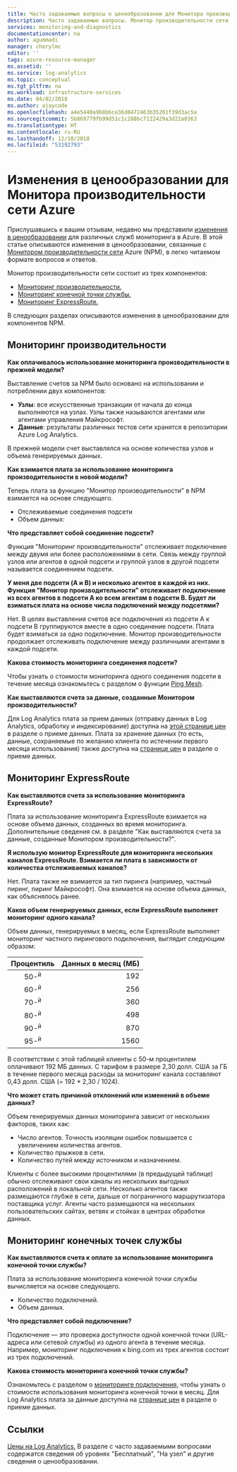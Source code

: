 ```yaml
---
title: Часто задаваемые вопросы о ценообразовании для Монитора производительности сети Azure | Документация Майкрософт
description: Часто задаваемые вопросы. Монитор производительности сети Azure
services: monitoring-and-diagnostics
documentationcenter: na
author: agummadi
manager: cherylmc
editor: ''
tags: azure-resource-manager
ms.assetid: ''
ms.service: log-analytics
ms.topic: conceptual
ms.tgt_pltfrm: na
ms.workload: infrastructure-services
ms.date: 04/02/2018
ms.author: ajaycode
ms.openlocfilehash: a4e5440a9b8b6ce36d8472463b35201f39d3ac5a
ms.sourcegitcommit: 5b869779fb99d51c1c288bc7122429a3d22a0363
ms.translationtype: HT
ms.contentlocale: ru-RU
ms.lasthandoff: 12/10/2018
ms.locfileid: "53192793"
---
```

# <a name="pricing-changes-for-azure-network-performance-monitor"></a>Изменения в ценообразовании для Монитора производительности сети Azure

Прислушавшись к вашим отзывам, недавно мы представили [изменения в ценообразовании](https://azure.microsoft.com/blog/introducing-a-new-way-to-purchase-azure-monitoring-services/) для различных служб мониторинга в Azure. В этой статье описываются изменения в ценообразовании, связанные с [Монитором производительности сети](https://docs.microsoft.com/azure/networking/network-monitoring-overview) Azure (NPM), в легко читаемом формате вопросов и ответов.

Монитор производительности сети состоит из трех компонентов:
* [Мониторинг производительности.](https://docs.microsoft.com/azure/networking/network-monitoring-overview#performance-monitor)
* [Мониторинг конечной точки службы.](https://docs.microsoft.com/azure/networking/network-monitoring-overview#service-endpoint-monitor)
* [Мониторинг ExpressRoute.](https://docs.microsoft.com/azure/networking/network-monitoring-overview#expressroute-monitor)

В следующих разделах описываются изменения в ценообразовании для компонентов NPM.

## <a name="performance-monitor"></a>Мониторинг производительности

**Как оплачивалось использование мониторинга производительности в прежней модели?**

Выставление счетов за NPM было основано на использовании и потреблении двух компонентов:
* **Узлы**: все искусственные транзакции от начала до конца выполняются на узлах. Узлы также называются агентами или агентами управления Майкрософт.
* **Данные**: результаты различных тестов сети хранятся в репозитории Azure Log Analytics.

В прежней модели счет выставлялся на основе количества узлов и объема генерируемых данных. 

**Как взимается плата за использование мониторинга производительности в новой модели?**

Теперь плата за функцию "Монитор производительности" в NPM взимается на основе следующего. 

* Отслеживаемые соединения подсети
* Объем данных:

**Что представляет собой соединение подсети?**

Функция "Мониторинг производительности" отслеживает подключение между двумя или более расположениями в сети. Связь между группой узлов или агентов в одной подсети и группой узлов в другой подсети называется соединением подсети.

**У меня две подсети (A и B) и несколько агентов в каждой из них. Функция "Монитор производительности" отслеживает подключение из всех агентов в подсети A ко всем агентам в подсети B. Будет ли взиматься плата на основе числа подключений между подсетями?**

 Нет. В целях выставления счетов все подключения из подсети А к подсети В группируются вместе в одно соединение подсети. Плата будет взиматься за одно подключение. Монитор производительности продолжает отслеживать подключение между различными агентами в каждой подсети.

**Какова стоимость мониторинга соединения подсети?**

Чтобы узнать о стоимости мониторинга одного соединения подсети в течение месяца ознакомьтесь с разделом о функции [Ping Mesh](https://azure.microsoft.com/pricing/details/network-watcher/).

**Как выставляются счета за данные, созданные Монитором производительности?**

Для Log Analytics плата за прием данных (отправку данных в Log Analytics, обработку и индексирование) доступна на [этой странице цен](https://azure.microsoft.com/pricing/details/log-analytics/) в разделе о приеме данных. Плата за хранение данных (то есть, данные, сохраняемые по желанию клиента по истечении первого месяца использования) также доступна на [странице цен](https://azure.microsoft.com/pricing/details/log-analytics/) в разделе о приеме данных.


## <a name="expressroute-monitor"></a>Мониторинг ExpressRoute

**Как выставляются счета за использование мониторинга ExpressRoute?**

Плата за использование мониторинга ExpressRoute взимается на основе объема данных, созданных во время мониторинга. Дополнительные сведения см. в разделе "Как выставляются счета за данные, созданные Монитором производительности?".

**Я использую монитор ExpressRoute для мониторинга нескольких каналов ExpressRoute. Взимается ли плата в зависимости от количества отслеживаемых каналов?**

Нет. Плата также не взимается за тип пиринга (например, частный пиринг, пиринг Майкрософт). Она взимается на основе объема данных, как объяснялось ранее.

**Каков объем генерируемых данных, если ExpressRoute выполняет мониторинг одного канала?**

Объем данных, генерируемых в месяц, если ExpressRoute выполняет мониторинг частного пирингового подключения, выглядит следующим образом:

|Процентиль      |Данных в месяц (МБ)|
| :---:          |           ---:|
|50-<sup>й</sup> |            192|
|60-<sup>й</sup> |            256|
|70-<sup>й</sup> |            360|
|80-<sup>й</sup> |            498|
|90-<sup>й</sup> |            870|
|95-<sup>й</sup> |           1560|


В соответствии с этой таблицей клиенты с 50-м процентилем оплачивают 192 МБ данных. С тарифом в размере 2,30 долл. США за ГБ в течение первого месяца расходы за мониторинг канала составляют 0,43 долл. США (= 192 * 2,30 / 1024).

**Что может стать причиной отклонений или изменений в объеме данных?**

Объем генерируемых данных мониторинга зависит от нескольких факторов, таких как:
* Число агентов. Точность изоляции ошибок повышается с увеличением количества агентов.
* Количество прыжков в сети.
* Количество путей между источником и назначением.

Клиенты с более высокими процентилями (в предыдущей таблице) обычно отслеживают свои каналы из нескольких выгодных расположений в локальной сети. Несколько агентов также размещаются глубже в сети, дальше от пограничного маршрутизатора поставщика услуг. Агенты часто размещаются на нескольких пользовательских сайтах, ветвях и стойках в центрах обработки данных.

## <a name="service-endpoint-monitor"></a>Мониторинг конечных точек службы

**Как выставляются счета к оплате за использование мониторинга конечной точки службы?**

Плата за использование мониторинга конечной точки службы вычисляется на основе следующего.
* Количество подключений.
* Объем данных.

**Что представляет собой подключение?**

Подключение — это проверка доступности одной конечной точки (URL-адреса или сетевой службы) из одного агента в течение месяца. Например, мониторинг подключения к bing.com из трех агентов состоит из трех подключений.

**Какова стоимость мониторинга конечной точки службы?**

Ознакомьтесь с разделом о [мониторинге подключения](https://azure.microsoft.com/pricing/details/network-watcher/), чтобы узнать о стоимости использования мониторинга конечной точки в месяц. Для Log Analytics плата за данные доступна на [странице цен](https://azure.microsoft.com/pricing/details/log-analytics/) в разделе о приеме данных.

## <a name="references"></a>Ссылки

[Цены на Log Analytics.](https://azure.microsoft.com/pricing/details/log-analytics/) В разделе с часто задаваемыми вопросами содержатся сведения об уровнях "Бесплатный", "На узел" и другие сведения о ценообразовании.

